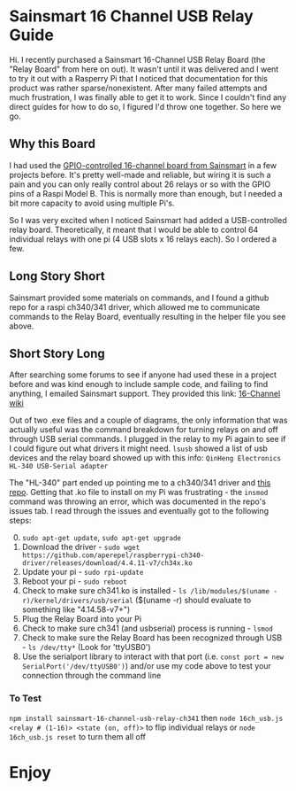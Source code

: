 # Sainsmart 16 Channel USB Relay Guide
Hi. I recently purchased a Sainsmart 16-Channel USB Relay Board (the "Relay Board" from here on out). It wasn't until it was delivered and I went to try it out with a Rasperry Pi that I noticed that documentation for this product was rather sparse/nonexistent. After many failed attempts and much frustration, I was finally able to get it to work. Since I couldn't find any direct guides for how to do so, I figured I'd throw one together. So here we go.

## Why this Board
I had used the [GPIO-controlled 16-channel board from Sainsmart](https://www.sainsmart.com/products/16-channel-12v-relay-module?nosto=continue-shoppping) in a few projects before. It's pretty well-made and reliable, but wiring it is such a pain and you can only really control about 26 relays or so with the GPIO pins of a Raspi Model B. This is normally more than enough, but I needed a bit more capacity to avoid using multiple Pi's.

So I was very excited when I noticed Sainsmart had added a USB-controlled relay board. Theoretically, it meant that I would be able to control 64 individual relays with one pi (4 USB slots x 16 relays each). So I ordered a few.

## Long Story Short
Sainsmart provided some materials on commands, and I found a github repo for a raspi ch340/341 driver, which allowed me to communicate commands to the Relay Board, eventually resulting in the helper file you see above.

## Short Story Long
After searching some forums to see if anyone had used these in a project before and was kind enough to include sample code, and failing to find anything, I emailed Sainsmart support. They provided this link: [16-Channel wiki](http://wiki.sainsmart.com/index.php/101-70-208)

Out of two .exe files and a couple of diagrams, the only information that was actually useful was the command breakdown for turning relays on and off through USB serial commands. I plugged in the relay to my Pi again to see if I could figure out what drivers it might need. `lsusb` showed a list of usb devices and the relay board showed up with this info: `QinHeng Electronics HL-340 USB-Serial adapter`

The "HL-340" part ended up pointing me to a ch340/341 driver and [this repo](https://github.com/aperepel/raspberrypi-ch340-driver). Getting that .ko file to install on my Pi was frustrating - the `insmod` command was throwing an error, which was documented in the repo's issues tab. I read through the issues and eventually got to the following steps:

0. `sudo apt-get update`, `sudo apt-get upgrade`
1. Download the driver - `sudo wget https://github.com/aperepel/raspberrypi-ch340-driver/releases/download/4.4.11-v7/ch34x.ko`
2. Update your pi - `sudo rpi-update`
3. Reboot your pi - `sudo reboot`
4. Check to make sure ch341.ko is installed - `ls /lib/modules/$(uname -r)/kernel/drivers/usb/serial` ($(uname -r) should evaluate to something like "4.14.58-v7+")
5. Plug the Relay Board into your Pi
6. Check to make sure ch341 (and usbserial) process is running - `lsmod`
7. Check to make sure the Relay Board has been recognized through USB - `ls /dev/tty*` (Look for 'ttyUSB0')
8. Use the serialport library to interact with that port (i.e. `const port = new SerialPort('/dev/ttyUSB0')`) and/or use my code above to test your connection through the command line

### To Test
`npm install sainsmart-16-channel-usb-relay-ch341`
then
`node 16ch_usb.js <relay # (1-16)> <state (on, off)>` to flip individual relays or `node 16ch_usb.js reset` to turn them all off

# Enjoy
